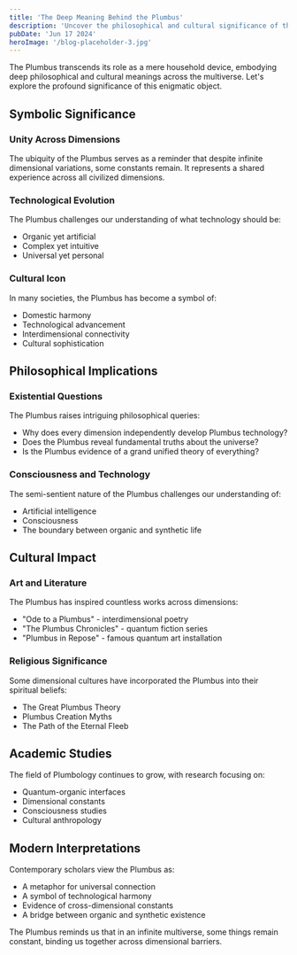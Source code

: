 ```yaml
---
title: 'The Deep Meaning Behind the Plumbus'
description: 'Uncover the philosophical and cultural significance of the Plumbus across multiple dimensions and civilizations.'
pubDate: 'Jun 17 2024'
heroImage: '/blog-placeholder-3.jpg'
---
```


The Plumbus transcends its role as a mere household device, embodying deep philosophical and cultural meanings across the multiverse. Let's explore the profound significance of this enigmatic object.

## Symbolic Significance

### Unity Across Dimensions
The ubiquity of the Plumbus serves as a reminder that despite infinite dimensional variations, some constants remain. It represents a shared experience across all civilized dimensions.

### Technological Evolution
The Plumbus challenges our understanding of what technology should be:
- Organic yet artificial
- Complex yet intuitive
- Universal yet personal

### Cultural Icon
In many societies, the Plumbus has become a symbol of:
- Domestic harmony
- Technological advancement
- Interdimensional connectivity
- Cultural sophistication

## Philosophical Implications

### Existential Questions
The Plumbus raises intriguing philosophical queries:
- Why does every dimension independently develop Plumbus technology?
- Does the Plumbus reveal fundamental truths about the universe?
- Is the Plumbus evidence of a grand unified theory of everything?

### Consciousness and Technology
The semi-sentient nature of the Plumbus challenges our understanding of:
- Artificial intelligence
- Consciousness
- The boundary between organic and synthetic life

## Cultural Impact

### Art and Literature
The Plumbus has inspired countless works across dimensions:
- "Ode to a Plumbus" - interdimensional poetry
- "The Plumbus Chronicles" - quantum fiction series
- "Plumbus in Repose" - famous quantum art installation

### Religious Significance
Some dimensional cultures have incorporated the Plumbus into their spiritual beliefs:
- The Great Plumbus Theory
- Plumbus Creation Myths
- The Path of the Eternal Fleeb

## Academic Studies

The field of Plumbology continues to grow, with research focusing on:
- Quantum-organic interfaces
- Dimensional constants
- Consciousness studies
- Cultural anthropology

## Modern Interpretations

Contemporary scholars view the Plumbus as:
- A metaphor for universal connection
- A symbol of technological harmony
- Evidence of cross-dimensional constants
- A bridge between organic and synthetic existence

The Plumbus reminds us that in an infinite multiverse, some things remain constant, binding us together across dimensional barriers.